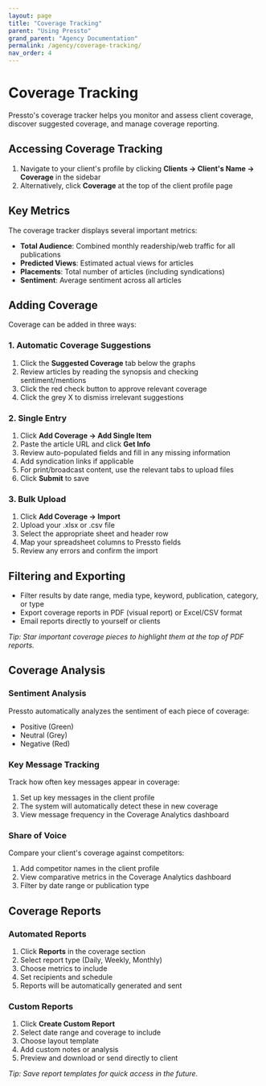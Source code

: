 ```yaml
---
layout: page
title: "Coverage Tracking"
parent: "Using Pressto"
grand_parent: "Agency Documentation"
permalink: /agency/coverage-tracking/
nav_order: 4
---
```


# Coverage Tracking

Pressto's coverage tracker helps you monitor and assess client coverage, discover suggested coverage, and manage coverage reporting.

## Accessing Coverage Tracking

1. Navigate to your client's profile by clicking **Clients → Client's Name → Coverage** in the sidebar
2. Alternatively, click **Coverage** at the top of the client profile page

## Key Metrics

The coverage tracker displays several important metrics:

- **Total Audience**: Combined monthly readership/web traffic for all publications
- **Predicted Views**: Estimated actual views for articles
- **Placements**: Total number of articles (including syndications)
- **Sentiment**: Average sentiment across all articles

## Adding Coverage

Coverage can be added in three ways:

### 1. Automatic Coverage Suggestions

1. Click the **Suggested Coverage** tab below the graphs
2. Review articles by reading the synopsis and checking sentiment/mentions
3. Click the red check button to approve relevant coverage
4. Click the grey X to dismiss irrelevant suggestions

### 2. Single Entry

1. Click **Add Coverage → Add Single Item**
2. Paste the article URL and click **Get Info**
3. Review auto-populated fields and fill in any missing information
4. Add syndication links if applicable
5. For print/broadcast content, use the relevant tabs to upload files
6. Click **Submit** to save

### 3. Bulk Upload

1. Click **Add Coverage → Import**
2. Upload your .xlsx or .csv file
3. Select the appropriate sheet and header row
4. Map your spreadsheet columns to Pressto fields
5. Review any errors and confirm the import

## Filtering and Exporting

- Filter results by date range, media type, keyword, publication, category, or type
- Export coverage reports in PDF (visual report) or Excel/CSV format
- Email reports directly to yourself or clients

_Tip: Star important coverage pieces to highlight them at the top of PDF reports._

## Coverage Analysis

### Sentiment Analysis

Pressto automatically analyzes the sentiment of each piece of coverage:

- Positive (Green)
- Neutral (Grey)
- Negative (Red)

### Key Message Tracking

Track how often key messages appear in coverage:

1. Set up key messages in the client profile
2. The system will automatically detect these in new coverage
3. View message frequency in the Coverage Analytics dashboard

### Share of Voice

Compare your client's coverage against competitors:

1. Add competitor names in the client profile
2. View comparative metrics in the Coverage Analytics dashboard
3. Filter by date range or publication type

## Coverage Reports

### Automated Reports

1. Click **Reports** in the coverage section
2. Select report type (Daily, Weekly, Monthly)
3. Choose metrics to include
4. Set recipients and schedule
5. Reports will be automatically generated and sent

### Custom Reports

1. Click **Create Custom Report**
2. Select date range and coverage to include
3. Choose layout template
4. Add custom notes or analysis
5. Preview and download or send directly to client

_Tip: Save report templates for quick access in the future._
